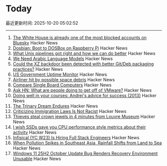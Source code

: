 # Today

最近更新时间: 2025-10-20 05:02:52

--- 
1. [The White House is already one of the most blocked accounts on Bluesky](https://techcrunch.com/2025/10/19/the-white-house-is-already-one-of-the-most-blocked-accounts-on-bluesky/) Hacker News
2. [Dosbian: Boot to DOSBox on Raspberry Pi](https://cmaiolino.wordpress.com/dosbian/) Hacker News
3. [What Unix pipelines got right and how we can do better](https://programmingsimplicity.substack.com/p/what-unix-pipelines-got-right-and) Hacker News
4. [We Need Arabic Language Models](https://www.natureasia.com/en/nmiddleeast/article/10.1038/nmiddleeast.2025.142) Hacker News
5. [Could the XZ backdoor been detected with better Git/Deb packaging practices?](https://optimizedbyotto.com/post/xz-backdoor-debian-git-detection/) Hacker News
6. [US Government Uptime Monitor](https://usa-status.com/) Hacker News
7. [Airliner hit by possible space debris](https://avbrief.com/united-max-hit-by-falling-object-at-36000-feet/) Hacker News
8. [Compare Single Board Computers](https://sbc.compare/) Hacker News
9. [Ask HN: What are people doing to get off of VMware?](https://news.ycombinator.com/item?id=45635940) Hacker News
10. [Doing well in your courses: Andrej's advice for success (2013)](https://cs.stanford.edu/people/karpathy/advice.html) Hacker News
11. [The Trinary Dream Endures](https://www.robinsloan.com/lab/trinary-dream/) Hacker News
12. [Criticizing Immigration Laws Is Not Racist](https://www.maximepeabody.com/blog/immigration-in-canada) Hacker News
13. [Thieves steal crown jewels in 4 minutes from Louvre Museum](https://apnews.com/article/france-louvre-museum-robbery-a3687f330a43e0aaff68c732c4b2585b) Hacker News
14. [I wish SSDs gave you CPU performance style metrics about their activity](https://utcc.utoronto.ca/~cks/space/blog/tech/SSDWritePerfMetricsWish) Hacker News
15. [Infisical (YC W23) Is Hiring Full Stack Engineers](https://www.ycombinator.com/companies/infisical/jobs/0gY2Da1-full-stack-engineer-global) Hacker News
16. [When Pollution Spikes in Southeast Asia, Rainfall Shifts from Land to Sea](https://e360.yale.edu/digest/southeast-asia-aerosols-rainfall?asds) Hacker News
17. [Windows 11 25H2 October Update Bug Renders Recovery Environment Unusable](https://www.techpowerup.com/342032/windows-11-25h2-october-update-bug-renders-recovery-environment-unusable) Hacker News
